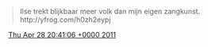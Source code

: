 > Ilse trekt blijkbaar meer volk dan mijn eigen zangkunst\.  http://yfrog\.com/h0zh2eypj

<img src="../../media/tweet.ico" width="12" /> [Thu Apr 28 20:41:06 +0000 2011](https://twitter.com/DromerDenker/status/63704312592867329)